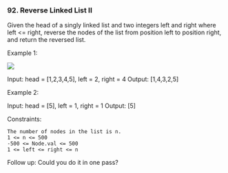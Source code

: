 ### 92. Reverse Linked List II

Given the head of a singly linked list and two integers left and right where left <= right, reverse the nodes of the list from position left to position right, and return the reversed list.

 

Example 1:

![](/https://assets.leetcode.com/uploads/2021/02/19/rev2ex2.jpg)

Input: head = [1,2,3,4,5], left = 2, right = 4
Output: [1,4,3,2,5]

Example 2:

Input: head = [5], left = 1, right = 1
Output: [5]

 

Constraints:

    The number of nodes in the list is n.
    1 <= n <= 500
    -500 <= Node.val <= 500
    1 <= left <= right <= n

 
Follow up: Could you do it in one pass?